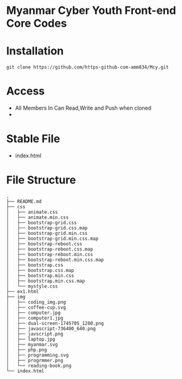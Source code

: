 # Myanmar Cyber Youth Front-end Core Codes

# Installation

```
git clone https://github.com/https-github-com-amm834/Mcy.git

```
# Access
- All Members In Can Read,Write and Push when cloned
- 

# Stable File
- index.html

# File Structure
```
.
├── README.md
├── css
│   ├── animate.css
│   ├── animate.min.css
│   ├── bootstrap-grid.css
│   ├── bootstrap-grid.css.map
│   ├── bootstrap-grid.min.css
│   ├── bootstrap-grid.min.css.map
│   ├── bootstrap-reboot.css
│   ├── bootstrap-reboot.css.map
│   ├── bootstrap-reboot.min.css
│   ├── bootstrap-reboot.min.css.map
│   ├── bootstrap.css
│   ├── bootstrap.css.map
│   ├── bootstrap.min.css
│   ├── bootstrap.min.css.map
│   └── mystyle.css
├── ex1.html
├── img
│   ├── coding_img.png
│   ├── coffee-cup.svg
│   ├── computer.jpg
│   ├── computer1.jpg
│   ├── dual-screen-1745705_1280.png
│   ├── javascript-736400_640.png
│   ├── javscript.png
│   ├── laptop.jpg
│   ├── myanmar.svg
│   ├── php.png
│   ├── programming.svg
│   ├── progrmmer.png
│   └── reading-book.png
└── index.html
```

